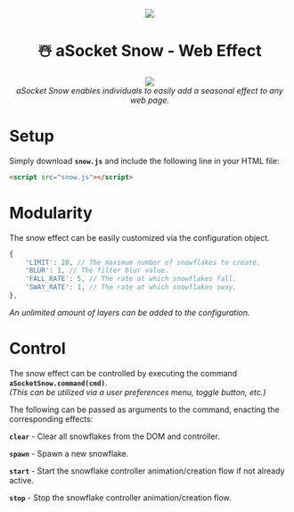 <p align="center">  
	<a href="https://aSocket.net">
		<img src="https://i.imgur.com/f0hofbX.png">
	</a>
</p>

# <div align="center">☃️ aSocket Snow - Web Effect</div>
<p align="center">  
	<img src="https://i.imgur.com/222MfH4.gif">
	<br>  
	<i>aSocket Snow enables individuals to easily add a seasonal effect to any web page.</i>
</p>

# Setup

 Simply download **`snow.js`** and include the following line in your HTML file: 
 ```html 
 <script src="snow.js"></script>
 ```

# Modularity
The snow effect can be easily customized via the configuration object.
```js
{
	'LIMIT': 20, // The maximum number of snowflakes to create.
	'BLUR': 1, // The filter blur value.
	'FALL_RATE': 5, // The rate at which snowflakes fall.
	'SWAY_RATE': 1, // The rate at which snowflakes sway.
},
```
*An unlimited amount of layers can be added to the configuration.*

# Control
The snow effect can be controlled by executing the command **`aSocketSnow.command(cmd)`**.<br>
*(This can be utilized via a user preferences menu, toggle button, etc.)*

The following can be passed as arguments to the command, enacting the corresponding effects:

**`clear`** - Clear all snowflakes from the DOM and controller.

**`spawn`** - Spawn a new snowflake.

**`start`** - Start the snowflake controller animation/creation flow if not already active.

**`stop`** - Stop the snowflake controller animation/creation flow.
